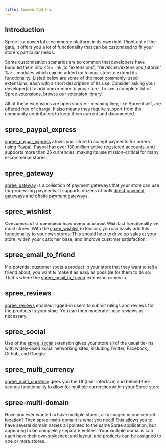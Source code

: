 ```yaml
---
title: Common Add-Ons
---
```


## Introduction

Spree is a powerful e-commerce platform in its own right. Right out of the gate, it offers you a lot of functionality that can be customized to fit your store's particular needs.

Some customization scenarios are so common that developers have bundled them into <%= link_to "extensions", "developer/extensions_tutorial" %> - modules which can be added on to your store to extend its functionality. Listed below are some of the most commonly-used extensions, each with a short description of its use. Consider asking your developer(s) to add one or more to your store. To see a complete list of Spree extensions, browse our [extension library](http://spreecommerce.com/extensions).

All of these extensions are open source - meaning they, like Spree itself, are offered free of charge. It also means they require support from the community contributors to keep them current and documented.

## spree_paypal_express
[spree_paypal_express](https://github.com/spree/spree_paypal_express) allows your store to accept payments for orders using [Paypal](https://www.paypal.com/). Paypal has over 130 million active registered accounts, and supports more than 25 currencies, making its use mission-critical for many e-commerce stores.

## spree_gateway
[spree_gateway](https://github.com/spree/spree_gateway) is a collection of payment gateways that your store can use for processing payments. It supports dozens of both [direct payment gateways](https://github.com/Shopify/active_merchant/blob/master/README.md#supported-direct-payment-gateways) and [offsite payment gateways](https://github.com/Shopify/active_merchant/blob/master/README.md#supported-offsite-payment-gateways).

## spree_wishlist
Consumers of e-commerce have come to expect Wish List functionality on most stores. With the [spree_wishlist](https://github.com/spree/spree_wishlist) extension, you can easily add this functionality to your own stores. This should help to drive up sales at your store, widen your customer base, and improve customer satisfaction.

## spree_email_to_friend
If a potential customer spots a product in your store that they want to tell a friend about, you want to make it as easy as possible for them to do so. That's where the [spree_email_to_friend](https://github.com/spree/spree_email_to_friend) extension comes in.

## spree_reviews
[spree_reviews](https://github.com/spree/spree_reviews) enables logged-in users to submit ratings and reviews for the products in your store. You can then moderate these reviews as necessary.

## spree_social
Use of the [spree_social](https://github.com/spree/spree_social) extension gives your store all of the usual tie-ins with widely-used social networking sites, including Twitter, Facebook, Github, and Google.

## spree_multi_currency
[spree_multi_currency](https://github.com/spree/spree_multi_currency) gives you the UI (user interface) and behind-the-scenes functionality to allow for multiple currencies within your Spree store.

## spree-multi-domain
Have you ever wanted to have multiple stores, all managed in one central location? Then [spree-multi-domain](https://github.com/spree/spree-multi-domain) is what you need! This allows you to have several domain names all pointed to the same Spree application, but appearing to be completely separate entities. Your multiple domains can each have their own stylesheet and layout, and products can be assigned to one or more stores.